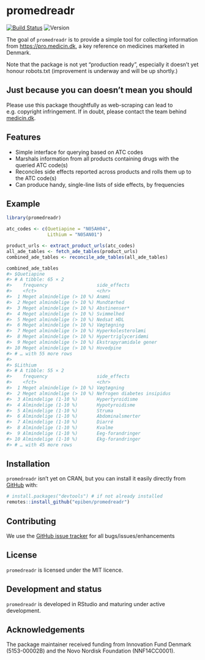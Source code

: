 
<!-- README.md is generated from README.Rmd. Please edit that file -->

# promedreadr

<!-- badges: start -->

[![Build
Status](https://app.travis-ci.com/epiben/promedreadr.svg?branch=main)](https://app.travis-ci.com/epiben/promedreadr)
![Version](https://img.shields.io/badge/version-0.1.0-informational.svg)
<!-- badges: end -->

The goal of `promedreadr` is to provide a simple tool for collecting
information from <https://pro.medicin.dk>, a key reference on medicines
marketed in Denmark.

Note that the package is not yet “production ready”, especially it
doesn’t yet honour robots.txt (improvement is underway and will be up
shortly.)

## Just because you can doesn’t mean you should

Please use this package thoughtfully as web-scraping can lead to
e.g. copyright infringement. If in doubt, please contact the team behind
[medicin.dk](https://www.medicin.dk).

## Features

-   Simple interface for querying based on ATC codes
-   Marshals information from all products containing drugs with the
    queried ATC code(s)
-   Reconciles side effects reported across products and rolls them up
    to the ATC code(s)
-   Can produce handy, single-line lists of side effects, by frequencies

## Example

``` r
library(promedreadr)

atc_codes <- c(Quetiapine = "N05AH04",
               Lithium = "N05AN01")

product_urls <- extract_product_urls(atc_codes)
all_ade_tables <- fetch_ade_tables(product_urls)
combined_ade_tables <- reconcile_ade_tables(all_ade_tables)

combined_ade_tables
#> $Quetiapine
#> # A tibble: 65 × 2
#>    frequency                  side_effects          
#>    <fct>                      <chr>                 
#>  1 Meget almindelige (> 10 %) Anæmi                 
#>  2 Meget almindelige (> 10 %) Mundtørhed            
#>  3 Meget almindelige (> 10 %) Abstinenser*          
#>  4 Meget almindelige (> 10 %) Svimmelhed            
#>  5 Meget almindelige (> 10 %) Nedsat HDL            
#>  6 Meget almindelige (> 10 %) Vægtøgning            
#>  7 Meget almindelige (> 10 %) Hyperkolesterolæmi    
#>  8 Meget almindelige (> 10 %) Hypertriglyceridæmi   
#>  9 Meget almindelige (> 10 %) Ekstrapyramidale gener
#> 10 Meget almindelige (> 10 %) Hovedpine             
#> # … with 55 more rows
#> 
#> $Lithium
#> # A tibble: 55 × 2
#>    frequency                  side_effects               
#>    <fct>                      <chr>                      
#>  1 Meget almindelige (> 10 %) Vægtøgning                 
#>  2 Meget almindelige (> 10 %) Nefrogen diabetes insipidus
#>  3 Almindelige (1-10 %)       Hypertyroidisme            
#>  4 Almindelige (1-10 %)       Hypotyroidisme             
#>  5 Almindelige (1-10 %)       Struma                     
#>  6 Almindelige (1-10 %)       Abdominalsmerter           
#>  7 Almindelige (1-10 %)       Diarré                     
#>  8 Almindelige (1-10 %)       Kvalme                     
#>  9 Almindelige (1-10 %)       Eeg-forandringer           
#> 10 Almindelige (1-10 %)       Ekg-forandringer           
#> # … with 45 more rows
```

## Installation

`promedreadr` isn’t yet on CRAN, but you can install it easily directly
from [GitHub](https://github.com/) with:

``` r
# install.packages("devtools") # if not already installed
remotes::install_github("epiben/promedreadr")
```

## Contributing

We use the [GitHub issue
tracker](https://www.github.com/epiben/promedreadr/issues) for all
bugs/issues/enhancements

## License

`promedreadr` is licensed under the MIT licence.

## Development and status

`promedreadr` is developed in RStudio and maturing under active
development.

## Acknowledgements

The package maintainer received funding from Innovation Fund Denmark
(5153-00002B) and the Novo Nordisk Foundation (NNF14CC0001).
